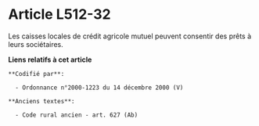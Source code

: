 # Article L512-32

Les caisses locales de crédit agricole mutuel peuvent consentir des prêts à leurs sociétaires.

**Liens relatifs à cet article**

	**Codifié par**:

	  - Ordonnance n°2000-1223 du 14 décembre 2000 (V)

	**Anciens textes**:

	  - Code rural ancien - art. 627 (Ab)
